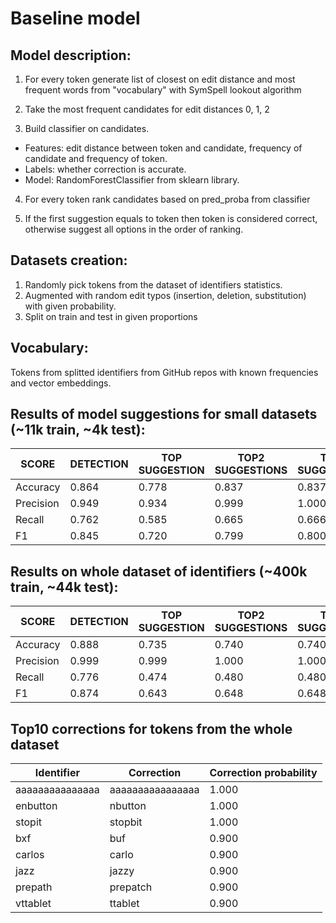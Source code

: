 # Baseline model

## Model description:

1. For every token generate list of closest on edit distance and most frequent words from "vocabulary" with SymSpell lookout algorithm

2. Take the most frequent candidates for edit distances 0, 1, 2

3. Build classifier on candidates.
* Features: edit distance between token and candidate, frequency of candidate and frequency of token.
* Labels: whether correction is accurate.
* Model: RandomForestClassifier from sklearn library.

4. For every token rank candidates based on pred_proba from classifier

5. If the first suggestion equals to token then token is considered correct, otherwise suggest all options in the order of ranking.


## Datasets creation:
1. Randomly pick tokens from the dataset of identifiers statistics.
1. Augmented with random edit typos (insertion, deletion, substitution) with given probability.
1. Split on train and test in given proportions


## Vocabulary:
Tokens from splitted identifiers from GitHub repos with known frequencies and vector embeddings.


## Results of model suggestions for small datasets (~11k train, ~4k test):

SCORE | DETECTION | TOP SUGGESTION | TOP2 SUGGESTIONS | TOP3 SUGGESTIONS
----- | --------- | -------------- | ---------------- | ----------------
Accuracy | 0.864 | 0.778 | 0.837 | 0.837
Precision | 0.949 | 0.934 | 0.999 | 1.000
Recall | 0.762 | 0.585 | 0.665 | 0.666
F1 | 0.845 | 0.720 | 0.799 | 0.800


## Results on whole dataset of identifiers (~400k train, ~44k test):

SCORE | DETECTION | TOP SUGGESTION | TOP2 SUGGESTIONS | TOP3 SUGGESTIONS
----- | --------- | -------------- | ---------------- | ----------------
Accuracy | 0.888 | 0.735 | 0.740 | 0.740
Precision | 0.999 | 0.999 | 1.000 | 1.000
Recall | 0.776 | 0.474 | 0.480 | 0.480
F1 | 0.874 | 0.643 | 0.648 | 0.648


## Top10 corrections for tokens from the whole dataset

Identifier      | Correction | Correction probability
--------------- | ---------- | ----------------------
aaaaaaaaaaaaaaa | aaaaaaaaaaaaaaaa | 1.000
enbutton   | nbutton  | 1.000
stopit  | stopbit  | 1.000
bxf     | buf  | 0.900
carlos  | carlo | 0.900
jazz    | jazzy | 0.900
prepath  | prepatch | 0.900
vttablet | ttablet  | 0.900
